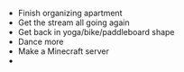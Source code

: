 - Finish organizing apartment
- Get the stream all going again
- Get back in yoga/bike/paddleboard shape
- Dance more
- Make a Minecraft server
- 